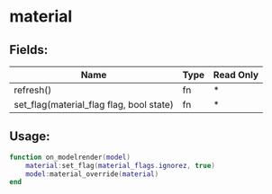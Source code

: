 # material

## Fields:

| Name                                     | Type | Read Only |
| ---------------------------------------- | ---- | --------- |
| refresh()                                | fn   | \*        |
| set_flag(material_flag flag, bool state) | fn   | \*        |

## Usage:

```lua
function on_modelrender(model)
    material:set_flag(material_flags.ignorez, true)
    model:material_override(material)
end
```
